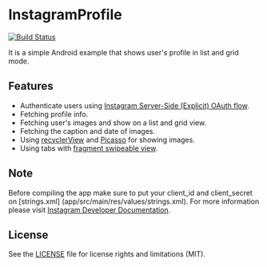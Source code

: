 # InstagramProfile
[![Build Status](https://travis-ci.org/hasanpour/InstagramProfile.svg?branch=master)](https://travis-ci.org/hasanpour/InstagramProfile)

It is a simple Android example that shows user's profile in list and grid mode.

## Features
- Authenticate users using [Instagram Server-Side (Explicit) OAuth flow](https://www.instagram.com/developer/authentication).
- Fetching profile info.
- Fetching user's images and show on a list and grid view.
- Fetching the caption and date of images.
- Using [recyclerView](https://developer.android.com/reference/android/support/v7/widget/RecyclerView.html) and [Picasso](http://square.github.io/picasso) for showing images.
- Using tabs with [fragment swipeable view](https://developer.android.com/training/implementing-navigation/lateral.html).

## Note
Before compiling the app make sure to put your client_id and client_secret on [strings.xml] (app/src/main/res/values/strings.xml).
For more information please visit [Instagram Developer Documentation](https://www.instagram.com/developer).

## License
See the [LICENSE](LICENSE.md) file for license rights and limitations (MIT).